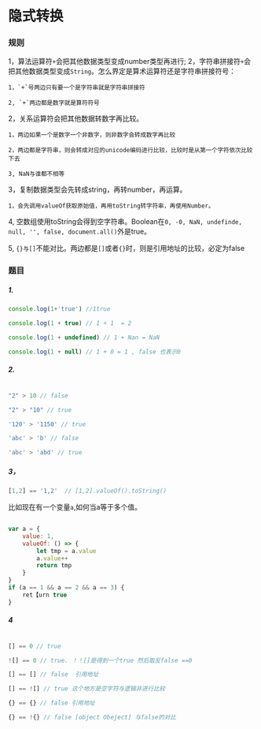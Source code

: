 # 隐式转换

### 规则

1，算法运算符`+`会把其他数据类型变成number类型再进行; 2，字符串拼接符`+`会把其他数据类型变成`String`。怎么界定是算术运算符还是字符串拼接符号：

    1，`+`号两边只有要一个是字符串就是字符串拼接符

    2, `+`两边都是数字就是算符符号


2，关系运算符会把其他数据转数字再比较。

    1，两边如果一个是数字一个非数字，则非数字会转成数字再比较

    2，两边都是字符串，则会转成对应的unicode编码进行比较，比较时是从第一个字符依次比较下去

    3, NaN与谁都不相等


3，复制数据类型会先转成string，再转number，再运算。

    1，会先调用valueOf获取原始值，再用toString转字符串，再使用Number。

4, 空数组使用toString会得到空字符串。Boolean在`0, -0, NaN, undefinde, null, '', false, document.all()`外是true。

5, `{}与[]`不能对比。两边都是`[]`或者`{}`时，则是引用地址的比较，必定为false

### 题目

##### 1.

```javaScript
console.log(1+'true') //1true

console.log(1 + true) // 1 + 1  = 2

console.log(1 + undefined) // 1 + Nan = NaN

console.log(1 + null) // 1 + 0 = 1 , false 也表示0
```

##### 2.

```javaScript

"2" > 10 // false

"2" > "10" // true

'120' > '1150' // true

'abc' > 'b' // false

'abc' > 'abd' // true

```


##### 3，

```javaScript
[1,2] == '1,2'  // [1,2].valueOf().toString()
```

比如现在有一个变量`a`,如何当a等于多个值。

```javaScript

var a = {
    value: 1,
    valueOf: () => {
        let tmp = a.value
        a.value++
        return tmp
    }
}
if (a == 1 && a == 2 && a == 3) {
    ret【urn true
}

```


##### 4

```javaScript

[] == 0 // true

![] == 0 // true. ！！[]是得到一个true 然后取反false ==0

[] == [] // false  引用地址

[] == ![] // true 这个地方是空字符与逻辑非进行比较

{} == {} // false 引用地址

{} == !{} // false [object Obeject] 与false的对比

```
